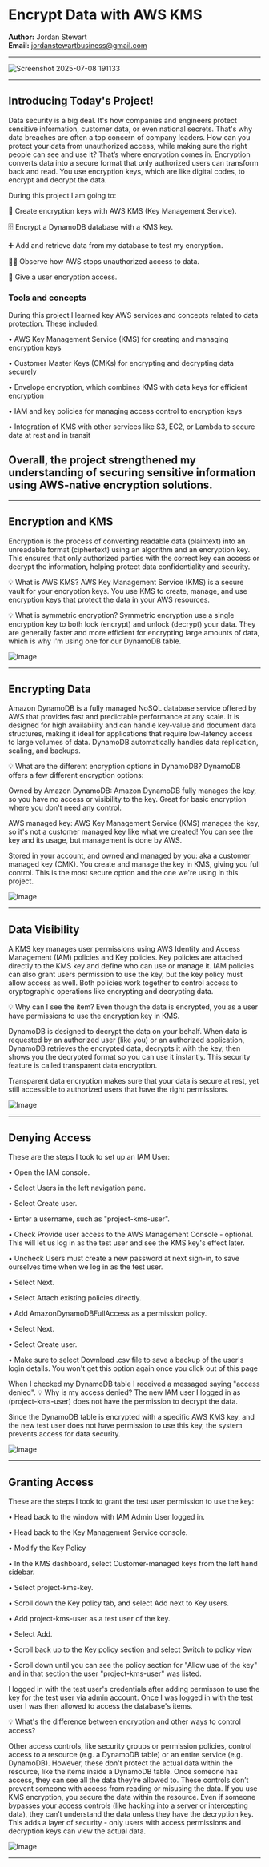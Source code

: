 
# Encrypt Data with AWS KMS

**Author:** Jordan Stewart  
**Email:** jordanstewartbusiness@gmail.com

---

![Screenshot 2025-07-08 191133](https://github.com/user-attachments/assets/649987ff-4149-4bb3-93c0-deb3b9f2ae51)


---

## Introducing Today's Project!

Data security is a big deal. It's how companies and engineers protect sensitive information, customer data, or even national secrets. That's why data breaches are often a top concern of company leaders. How can you protect your data from unauthorized access, while making sure the right people can see and use it? That’s where encryption comes in. Encryption converts data into a secure format that only authorized users can transform back and read. You use encryption keys, which are like digital codes, to encrypt and decrypt the data.

During this project I am going to:

🔑 Create encryption keys with AWS KMS (Key Management Service).

🗄️ Encrypt a DynamoDB database with a KMS key.

➕ Add and retrieve data from my database to test my encryption.

🕵️‍♀️ Observe how AWS stops unauthorized access to data.

💎 Give a user encryption access.

### Tools and concepts

During this project I learned key AWS services and concepts related to data protection. These included:

• AWS Key Management Service (KMS) for creating and managing encryption keys

• Customer Master Keys (CMKs) for encrypting and decrypting data securely

• Envelope encryption, which combines KMS with data keys for efficient encryption

• IAM and key policies for managing access control to encryption keys

• Integration of KMS with other services like S3, EC2, or Lambda to secure data at rest and in transit

## Overall, the project strengthened my understanding of securing sensitive information using AWS-native encryption solutions.

---


## Encryption and KMS

Encryption is the process of converting readable data (plaintext) into an unreadable format (ciphertext) using an algorithm and an encryption key. This ensures that only authorized parties with the correct key can access or decrypt the information, helping protect data confidentiality and security.

💡 What is AWS KMS?
AWS Key Management Service (KMS) is a secure vault for your encryption keys. You use KMS to create, manage, and use encryption keys that protect the data in your AWS resources.

💡 What is symmetric encryption?
Symmetric encryption use a single encryption key to both lock (encrypt) and unlock (decrypt) your data. They are generally faster and more efficient for encrypting large amounts of data, which is why I'm using one for our DynamoDB table. 

![Image](http://learn.nextwork.org/authentic_azure_zealous_melon/uploads/aws-security-kms_a2b3c4d5)

---

## Encrypting Data

Amazon DynamoDB is a fully managed NoSQL database service offered by AWS that provides fast and predictable performance at any scale. It is designed for high availability and can handle key-value and document data structures, making it ideal for applications that require low-latency access to large volumes of data. DynamoDB automatically handles data replication, scaling, and backups.

💡 What are the different encryption options in DynamoDB?
DynamoDB offers a few different encryption options:

Owned by Amazon DynamoDB: Amazon DynamoDB fully manages the key, so you have no access or visibility to the key. Great for basic encryption where you don't need any control.

AWS managed key: AWS Key Management Service (KMS) manages the key, so it's not a customer managed key like what we created! You can see the key and its usage, but management is done by AWS.

Stored in your account, and owned and managed by you: aka a customer managed key (CMK). You create and manage the key in KMS, giving you full control. This is the most secure option and the one we're using in this project.

![Image](http://learn.nextwork.org/authentic_azure_zealous_melon/uploads/aws-security-kms_q8r9s0t1)

---

## Data Visibility

A KMS key manages user permissions using AWS Identity and Access Management (IAM) policies and Key policies. Key policies are attached directly to the KMS key and define who can use or manage it. IAM policies can also grant users permission to use the key, but the key policy must allow access as well. Both policies work together to control access to cryptographic operations like encrypting and decrypting data.

💡 Why can I see the item?
Even though the data is encrypted, you as a user have permissions to use the encryption key in KMS.

DynamoDB is designed to decrypt the data on your behalf. When data is requested by an authorized user (like you) or an authorized application, DynamoDB retrieves the encrypted data, decrypts it with the key, then shows you the decrypted format so you can use it instantly. This security feature is called transparent data encryption.

Transparent data encryption makes sure that your data is secure at rest, yet still accessible to authorized users that have the right permissions.

![Image](http://learn.nextwork.org/authentic_azure_zealous_melon/uploads/aws-security-kms_c0d1e2f3)

---

## Denying Access

These are the steps I took to set up an IAM User: 

• Open the IAM console.

• Select Users in the left navigation pane.

• Select Create user.

• Enter a username, such as "project-kms-user".

• Check Provide user access to the AWS Management Console - optional. This will let us log in as the test user and see the KMS key's effect later.

• Uncheck Users must create a new password at next sign-in,  to save ourselves time when we log in as the test user.

• Select Next.

• Select Attach existing policies directly.

• Add AmazonDynamoDBFullAccess as a permission policy.

• Select Next.

• Select Create user.

• Make sure to select Download .csv file to save a backup of the user's login details. You won't get this option again once you click out of this page



When I checked my DynamoDB table I received a messaged saying "access denied". 
💡 Why is my access denied?
The new IAM user I logged in as (project-kms-user) does not have the permission to decrypt the data.

Since the DynamoDB table is encrypted with a specific AWS KMS key, and the new test user does not have permission to use this key, the system prevents access for data security.

![Image](http://learn.nextwork.org/authentic_azure_zealous_melon/uploads/aws-security-kms_w0x1y2z3)

---

## Granting Access

These are the steps I took to grant the test user permission to use the key:

• Head back to the window with IAM Admin User logged in.

• Head back to the Key Management Service console.

• Modify the Key Policy

• In the KMS dashboard, select Customer-managed keys from the left hand sidebar.

• Select project-kms-key.

• Scroll down the Key policy tab, and select Add next to Key users.

• Add project-kms-user as a test user of the key.

• Select Add.

• Scroll back up to the Key policy section and select Switch to policy view

• Scroll down until you can see the policy section for "Allow use of the key" and in that section the user "project-kms-user" was listed.


I logged in with the test user's credentials after adding permisson to use the key for the test user via admin account. Once I was logged in with the test user I was then allowed to access the database's items.

💡 What's the difference between encryption and other ways to control access?

Other access controls, like security groups or permission policies, control access to a resource (e.g. a DynamoDB table) or an entire service (e.g. DynamoDB). However, these don't protect the actual data within the resource, like the items inside a DynamoDB table. Once someone has access, they can see all the data they’re allowed to. These controls don’t prevent someone with access from reading or misusing the data. If you use KMS encryption, you secure the data within the resource. Even if someone bypasses your access controls (like hacking into a server or intercepting data), they can’t understand the data unless they have the decryption key. This adds a layer of security - only users with access permissions and decryption keys can view the actual data.

![Image](http://learn.nextwork.org/authentic_azure_zealous_melon/uploads/aws-security-kms_feffb2fb8)

---

